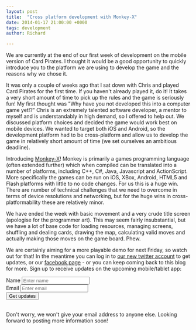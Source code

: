 ```yaml
---
layout: post
title:  "Cross platform development with Monkey-X"
date: 2014-01-17 21:00:00 +0000
tags: development
author: Richard

---
```


We are currently at the end of our first week of development on the mobile
version of Card Pirates. I thought it would be a good opportunity to quickly
introduce you to the platform we are using to develop the game and the reasons
why we chose it.

It was only a couple of weeks ago that I sat down with Chris and played Card
Pirates for the first time. If you haven't already played it, do it! It takes a very short amount of time to pick up the rules and the game is seriously fun! My first thought was "Why have you not developed this into a computer game yet!?" Chris is an extremely talented software developer, a mentor to myself and is understandably in high demand, so I offered to help out.
We discussed platform choices and decided the game would work best on mobile
devices. We wanted to target both iOS and Android, so the development platform
had to be cross-platform and allow us to develop the game in relatively short
amount of time (we set ourselves an ambitious deadline).

Introducing [Monkey-X](http://www.monkeycoder.co.nz)! Monkey is primarily a games
programming language (often extended further) which when compiled can be
translated into a number of platforms, including C++, C#, Java, Javascript and
ActionScript. More specifically the games can be run on iOS, XBox, Android,
HTML5 and Flash platforms with little to no code changes. For us this is a huge
win. There are number of technical challenges that we need to overcome in terms
of device resolutions and networking, but for the huge wins in
cross-platformability these are relatively minor.

We have ended the week with basic movement and a very crude title screen
(apologise for the programmer art). This may seem fairly insubstantial, but we
have a lot of base code for loading resources, managing screens, shuffling and
dealing cards, drawing the map, calculating valid moves and actually making
those moves on the game board. Phew.

We are certainly aiming for a more playable demo for next Friday, so watch out
for that! In the meantime you can log in to [our new twitter account](http://twitter.com/cardpirates) to get updates, or our [facebook page](https://www.facebook.com/cardpirates) - or you can keep coming back to this blog for more. Sign up to receive updates on the upcoming mobile/tablet app:

<form class='form-inline' role='form' action="http://thinkcodelearn.createsend.com/t/r/s/ttlylhk/" method="post">
  <div class='form-group'>
    <label class='sr-only' for="fieldName">Name</label>
    <input id="fieldName" name="cm-name" type="text" class='form-control' placeholder='Enter name'/>
  </div>
  <div class='form-group'>
    <label class='sr-only' for="fieldEmail">Email</label>
    <input id="fieldEmail" name="cm-ttlylhk-ttlylhk" class='form-control' type="email" required placeholder='Enter email'/>
  </div>
  <button type="submit" class='btn btn-success'>Get updates</button>
</form>

<p>
<br/>
Don't worry, we won't give your email address to anyone else. Looking forward to posting more information soon!
</p>
